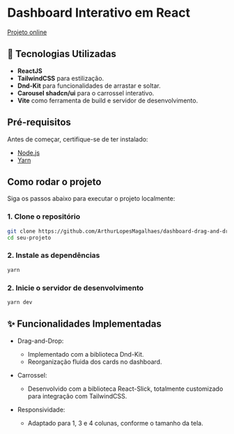 # Dashboard Interativo em React

[Projeto online](https://dash-drag-and-drop.arthurspace.com/)

## 🚀 Tecnologias Utilizadas

- **ReactJS**
- **TailwindCSS** para estilização.
- **Dnd-Kit** para funcionalidades de arrastar e soltar.
- **Carousel shadcn/ui** para o carrossel interativo.
- **Vite** como ferramenta de build e servidor de desenvolvimento.

## Pré-requisitos

Antes de começar, certifique-se de ter instalado:

- [Node.js](https://nodejs.org/)
- [Yarn](https://classic.yarnpkg.com/lang/en/docs/install/)

## Como rodar o projeto

Siga os passos abaixo para executar o projeto localmente:

### 1. Clone o repositório

```bash
git clone https://github.com/ArthurLopesMagalhaes/dashboard-drag-and-drop.gits
cd seu-projeto
```

### 2. Instale as dependências

```bash
yarn
```

### 2. Inicie o servidor de desenvolvimento

```bash
yarn dev
```

## ✨ Funcionalidades Implementadas

- Drag-and-Drop:

  - Implementado com a biblioteca Dnd-Kit.
  - Reorganização fluida dos cards no dashboard.

- Carrossel:

  - Desenvolvido com a biblioteca React-Slick, totalmente customizado para integração com TailwindCSS.

- Responsividade:
  - Adaptado para 1, 3 e 4 colunas, conforme o tamanho da tela.
